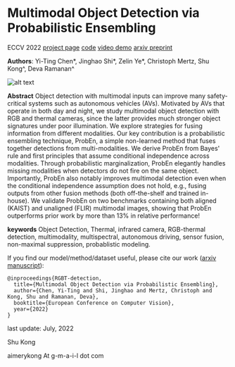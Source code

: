 # Multimodal Object Detection via Probabilistic Ensembling

ECCV 2022 
[project page](https://mscvprojects.ri.cmu.edu/2020teamc/ "RGBT-detection") 
[code](https://github.com/Jamie725/RGBT-detection)
[video demo](https://youtu.be/vRJTlpsGvTs "RGBT-detection")
[arxiv preprint](https://arxiv.org/abs/2104.02904)

**Authors**: Yi-Ting Chen*, Jinghao Shi*, Zelin Ye*, Christoph Mertz, Shu Kong^, Deva Ramanan^

![alt text](https://mscvprojects.ri.cmu.edu/2020teamc/wp-content/uploads/sites/33/2020/05/Header.jpg "video demo")


**Abstract** 
Object detection with multimodal inputs can improve many safety-critical systems such as autonomous vehicles (AVs). Motivated by AVs that operate in both day and night, we study multimodal object detection with RGB and thermal cameras, since the latter provides much stronger object signatures under poor illumination. We explore strategies for fusing information from different modalities. Our key contribution is a probabilistic ensembling technique, ProbEn, a simple non-learned method that fuses together detections from multi-modalities. We derive ProbEn from Bayes' rule and first principles that assume conditional independence across modalities. Through probabilistic marginalization, ProbEn elegantly handles missing modalities when detectors do not fire on the same object. Importantly, ProbEn also notably improves multimodal detection even when the conditional independence assumption does not hold, e.g., fusing outputs from other fusion methods (both off-the-shelf and trained in-house). We validate ProbEn on two benchmarks containing both aligned (KAIST) and unaligned (FLIR) multimodal images, showing that ProbEn outperforms prior work by more than 13% in relative performance!



**keywords**
Object Detection, Thermal, infrared camera, RGB-thermal detection, multimodality, multispectral, autonomous driving, sensor fusion, non-maximal suppression, probablistic modeling.



If you find our model/method/dataset useful, please cite our work ([arxiv manuscript](https://arxiv.org/abs/2104.02904)):

    @inproceedings{RGBT-detection,
      title={Multimodal Object Detection via Probabilistic Ensembling},
      author={Chen, Yi-Ting and Shi, Jinghao and Mertz, Christoph and Kong, Shu and Ramanan, Deva},
      booktitle={European Conference on Computer Vision},
      year={2022}
    }


last update: July, 2022

Shu Kong

aimerykong At g-m-a-i-l dot com

